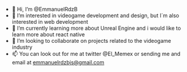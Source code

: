 - 👋 Hi, I’m @EmmanuelRdzB
- 👀 I’m interested in videogame development and design, but I´m also interested in web development 
- 🌱 I’m currently learning more about Unreal Engine and i would like to learn more about react native
- 💞️ I’m looking to collaborate on projects related to the videogame industry
- 📫 You can look out for me at twitter @El_Memex or sending me and email at emmanuelrdzbjs@gmail.com
